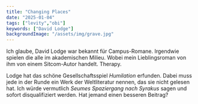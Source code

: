 ```yaml
---
title: "Changing Places"
date: "2025-01-04"
tags: ["levity","obi"]
keywords: ["David Lodge"]
backgroundImage: "/assets/img/grave.jpg"
---
```

Ich glaube, David Lodge war bekannt für Campus-Romane. Irgendwie spielen die alle im akademischen Milieu. Wobei mein Lieblingsroman von ihm von einem Sitcom-Autor handelt. Therapy. 

Lodge hat das schöne Gesellschaftsspiel *Humilation* erfunden. Dabei muss jede in der Runde ein Werk der Weltliteratur nennen, das sie nicht gelesen hat. Ich würde vermutlich *Seumes Spaziergang nach Syrakus* sagen und sofort disqualifiziert werden. Hat jemand einen besseren Beitrag?
